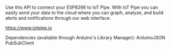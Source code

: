  
Use this API to connect your ESP8266 to IoT Pipe.  With IoT Pipe you can easily send your data to the cloud where you can graph, analyze, and build alerts and notifications through our web interface.

https://www.iotpipe.io


Dependencies (available through Arduino's Library Manager):
ArduinoJSON
PubSubClient
